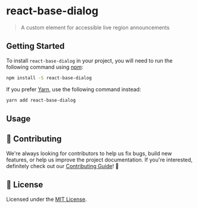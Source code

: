 # react-base-dialog

> A custom element for accessible live region announcements

## Getting Started

To install `react-base-dialog` in your project, you will need to run the following
command using [npm](https://www.npmjs.com/):

```bash
npm install -S react-base-dialog
```

If you prefer [Yarn](https://yarnpkg.com/en/), use the following command
instead:

```bash
yarn add react-base-dialog
```

## Usage

## 🙌 Contributing

We're always looking for contributors to help us fix bugs, build new features,
or help us improve the project documentation. If you're interested, definitely
check out our [Contributing Guide](/.github/CONTRIBUTING.md)! 👀

## 📝 License

Licensed under the [MIT License](/LICENSE).
